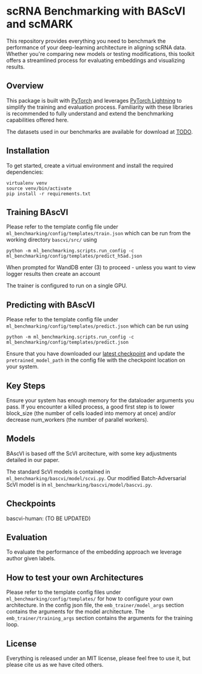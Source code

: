 # scRNA Benchmarking with BAScVI and scMARK

This repository provides everything you need to benchmark the performance of your deep-learning architecture in aligning scRNA data. Whether you're comparing new models or testing modifications, this toolkit offers a streamlined process for evaluating embeddings and visualizing results.

## Overview

This package is built with [PyTorch](https://pytorch.org/) and leverages [PyTorch Lightning](https://www.pytorchlightning.ai/) to simplify the training and evaluation process. Familiarity with these libraries is recommended to fully understand and extend the benchmarking capabilities offered here.

The datasets used in our benchmarks are available for download at [TODO]().

## Installation

To get started, create a virtual environment and install the required dependencies:

```
virtualenv venv
source venv/bin/activate
pip install -r requirements.txt
```

## Training BAscVI

Please refer to the template config file under `ml_benchmarking/config/templates/train.json` which can be run from the working directory `bascvi/src/` using

`python -m ml_benchmarking.scripts.run_config -c ml_benchmarking/config/templates/predict_h5ad.json`

When prompted for WandDB enter (3) to proceed - unless you want to view logger results then create an account

The trainer is configured to run on a single GPU.

## Predicting with BAscVI

Please refer to the template config file under `ml_benchmarking/config/templates/predict.json` which can be run using

`python -m ml_benchmarking.scripts.run_config -c ml_benchmarking/config/templates/predict.json`

Ensure that you have downloaded our [latest checkpoint](https://huggingface.co/phenomicai/bascvi-human/resolve/main/human_bascvi_epoch_123.ckpt) and update the `pretrained_model_path` in the config file with the checkpoint location on your system.

## Key Steps

Ensure your system has enough memory for the dataloader arguments you pass. If you encounter a killed process, a good first step is to lower block_size (the number of cells loaded into memory at once) and/or decrease num_workers (the number of parallel workers).

## Models

BAscVI is based off the ScVI arcitecture, with some key adjustments detailed in our paper.

The standard ScVI models is contained in `ml_benchmarking/bascvi/model/scvi.py`. Our modified Batch-Adversarial ScVI model is in `ml_benchmarking/bascvi/model/bascvi.py`.

## Checkpoints

bascvi-human:
(TO BE UPDATED)

## Evaluation

To evaluate the performance of the embedding approach we leverage author given labels.

## How to test your own Architectures

Please refer to the template config files under `ml_benchmarking/config/templates/` for how to configure your own architecture. In the config json file, the `emb_trainer/model_args` section contains the arguments for the model architecture. The `emb_trainer/training_args` section contains the arguments for the training loop.

## License

Everything is released under an MIT license, please feel free to use it, but please cite us as we have cited others.
